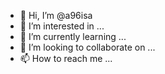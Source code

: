 - 👋 Hi, I’m @a96isa
- 👀 I’m interested in ...
- 🌱 I’m currently learning ...
- 💞️ I’m looking to collaborate on ...
- 📫 How to reach me ...

<!---
a96isa/a96isa is a ✨ special ✨ repository because its `README.md` (this file) appears on your GitHub profile.
You can click the Preview link to take a look at your changes.
--->

